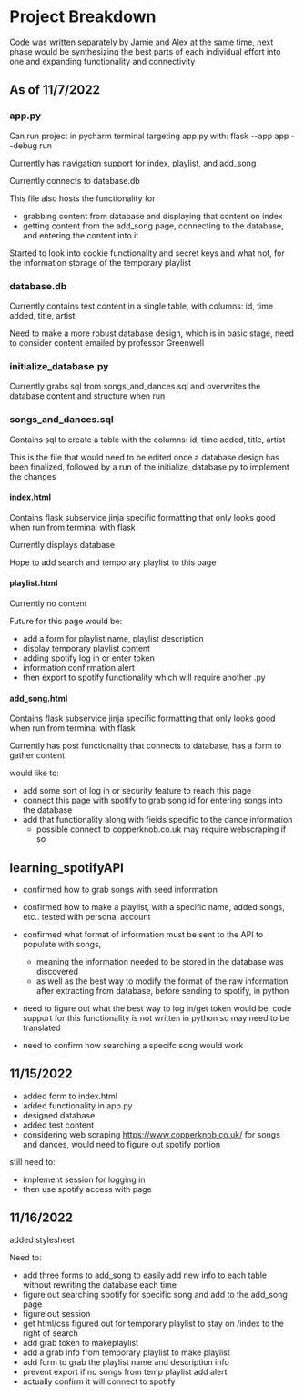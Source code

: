 # Project Breakdown #
Code was written separately by Jamie and Alex at the same time, next phase would be synthesizing the best parts of each individual effort into one and expanding functionality and connectivity
## As of 11/7/2022 ##
### app.py ###
Can run project in pycharm terminal targeting app.py with: flask --app app --debug run

Currently has navigation support for index, playlist, and add_song

Currently connects to database.db

This file also hosts the functionality for
-  grabbing content from database and displaying that content on index
-  getting content from the add_song page, connecting to the database, and entering the content into it

Started to look into cookie functionality and secret keys and what not, for the information storage of the temporary playlist


### database.db ###
Currently contains test content in a single table, with columns: id, time added, title, artist

Need to make a more robust database design, which is in basic stage, need to consider content emailed by professor Greenwell

### initialize_database.py ###
Currently grabs sql from songs_and_dances.sql and overwrites the database content and structure when run

### songs_and_dances.sql ###
Contains sql to create a table with the columns: id, time added, title, artist

This is the file that would need to be edited once a database design has been finalized, followed by a run of the initialize_database.py to implement the changes

#### index.html ####
Contains flask subservice jinja specific formatting that only looks good when run from terminal with flask

Currently displays database

Hope to add search and temporary playlist to this page

#### playlist.html ####
Currently no content

Future for this page would be:
- add a form for playlist name, playlist description
- display temporary playlist content
- adding spotify log in or enter token
- information confirmation alert 
- then export to spotify functionality which will require another .py 

#### add_song.html ####
Contains flask subservice jinja specific formatting that only looks good when run from terminal with flask

Currently has post functionality that connects to database, has a form to gather content

would like to:
 -  add some sort of log in or security feature to reach this page
 -  connect this page with spotify to grab song id for entering songs into the database
 -  add that functionality along with fields specific to the dance information
      - possible connect to copperknob.co.uk may require webscraping if so

## learning_spotifyAPI ##
- confirmed how to grab songs with seed information
- confirmed how to make a playlist, with a specific name, added songs, etc.. tested with personal account

- confirmed what format of information must be sent to the API to populate with songs, 
     - meaning the information needed to be stored in the database was discovered
     - as well as the best way to modify the format of the raw information after extracting from database, before sending to spotify, in python

- need to figure out what the best way to log in/get token would be, code support for this functionality is not written in python so may need to be translated
- need to confirm how searching a specifc song would work


## 11/15/2022 ##
- added form to index.html 
- added functionality in app.py
- designed database
- added test content
- considering web scraping https://www.copperknob.co.uk/ for songs and dances, would need to figure out spotify portion



still need to:
- implement session for logging in
- then use spotify access with page
## 11/16/2022 ## 
added stylesheet

Need to:
- add three forms to add_song to easily add new info to each table without rewriting the database each time
- figure out searching spotify for specific song and add to the add_song page
- figure out session
- get html/css figured out for temporary playlist to stay on /index to the right of search
- add grab token to makeplaylist
- add a grab info from temporary playlist to make playlist
- add form to grab the playlist name and description info
- prevent export if no songs from temp playlist add alert
- actually confirm it will connect to spotify
